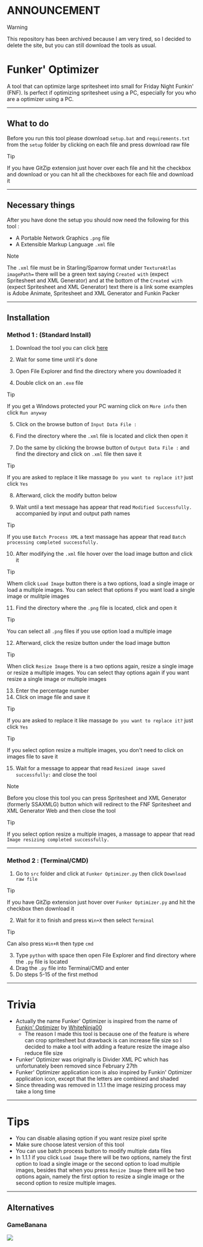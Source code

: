 # ANNOUNCEMENT
> [!WARNING]
> This repository has been archived because I am very tired, so I decided to delete the site, but you can still download the tools as usual.


# Funker' Optimizer 
A tool that can optimize large spritesheet into small for Friday Night Funkin' (FNF). Is perfect if optimizing spritesheet using a PC, especially for you who are a optimizer using a PC.

---

## What to do
Before you run this tool please download `setup.bat` and `requirements.txt` from the `setup` folder by clicking on each file and press download raw file
>[!TIP]
>If you have GitZip extension just hover over each file and hit the checkbox and download or you can hit all the checkboxes for each file and download it

---

## Necessary things
After you have done the setup you should now need the following for this tool :
* A Portable Network Graphics `.png` file
* A Extensible Markup Language `.xml` file
> [!NOTE]
> The `.xml` file must be in Starling/Sparrow format under `TextureAtlas imagePath=` there will be a green text saying `Created with` (expect Spritesheet and XML Generator) and at the bottom of the `Created with` (expect Spritesheet and XML Generator) text there is a link some examples is Adobe Animate, Spritesheet and XML Generator and Funkin Packer

---

## Installation
### Method 1 : (Standard Install)
1. Download the tool you can click [here](https://github.com/sirthegamercoder/Funker-Optimizer/releases)

2. Wait for some time until it's done

3. Open File Explorer and find the directory where you downloaded it

4. Double click on an `.exe` file
> [!TIP]
> If you get a Windows protected your PC warning click on `More info` then click `Run anyway`

5. Click on the browse button of `Input Data File :`

6. Find the directory where the `.xml` file is located and click then open it

7. Do the same by clicking the browse button of `Output Data File :` and find the directory and click on `.xml` file then save it
> [!TIP]
> If you are asked to replace it like massage `Do you want to replace it?` just click `Yes`

8. Afterward, click the modify button below

9. Wait until a text message has appear that read `Modified Successfully.` accompanied by input and output path names
> [!TIP]
> If you use `Batch Process XML` a text massage has appear that read `Batch processing completed successfully.`

10. After modifying the `.xml` file hover over the load image button and click it
> [!TIP]
> Whem click `Load Image` button there is a two options, load a single image or load a multiple images. You can select that options if you want load a single image or mulitple images

11. Find the directory where the `.png` file is located, click and open it
> [!TIP]
> You can select all `.png` files if you use option load a multiple image

12. Afterward, click the resize button under the load image button
> [!TIP]
> When click `Resize Image` there is a two options again, resize a single image or resize a multiple images. You can select thay options again if you want resize a single image or multiple images

13. Enter the percentage number
14. Click on image file and save it
> [!TIP]
> If you are asked to replace it like massage `Do you want to replace it?` just click `Yes`

> [!TIP]
> If you select option resize a multiple images, you don't need to click on images file to save it

15. Wait for a message to appear that read `Resized image saved successfully:` and close the tool
> [!NOTE]
> Before you close this tool you can press Spritesheet and XML Generator (formerly SSAXMLG) button which will redirect to the FNF Spritesheet and XML Generator Web and then close the tool

> [!TIP]
> If you select option resize a multiple images, a massage to appear that read `Image resizing completed successfully.`

---

### Method 2 : (Terminal/CMD)
1. Go to `src` folder and click at `Funker Optimizer.py` then click `Download raw file`
> [!TIP]
> If you have GitZip extension just hover over `Funker Optimizer.py` and hit the checkbox then download it

2. Wait for it to finish and press `Win+X` then select `Terminal`
> [!TIP]
> Can also press `Win+R` then type `cmd`

3. Type `python` with space then open File Explorer and find directory where the `.py` file is located
4. Drag the `.py` file into Terminal/CMD and enter
5. Do steps 5-15 of the first method

---

# Trivia
- Actually the name Funker' Optimizer is inspired from the name of [Funkin' Optimizer](https://github.com/WhiteNinja00/Funkin-Optimizer) by [WhiteNinja00](https://github.com/WhiteNinja00)
  - The reason I made this tool is because one of the feature is where can crop spritesheet but drawback is can increase file size so I decided to make a tool with adding a feature resize the image also reduce file size
- Funker' Optimizer was originally is Divider XML PC which has unfortunately been removed since February 27th
- Funker' Optimizer application icon is also inspired by Funkin' Optimizer application icon, except that the letters are combined and shaded
- Since threading was removed in 1.1.1 the image resizing process may take a long time

---

# Tips
- You can disable aliasing option if you want resize pixel sprite
- Make sure choose latest version of this tool
- You can use batch process button to modify multiple data files
- In 1.1.1 if you click `Load Image` there will be two options, namely the first option to load a single image or the second option to load multiple images, besides that when you press `Resize Image` there will be two options again, namely the first option to resize a single image or the second option to resize multiple images.
 
---
## Alternatives
### GameBanana

<a href="https://gamebanana.com/tools/19963"><img src="https://images.gamebanana.com/img/embeddables/Tool_19963_large.jpg?1749456793"/></a>
